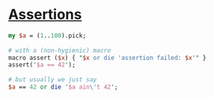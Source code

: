 [1]: http://rosettacode.org/wiki/Assertions

# [Assertions][1]

```perl
my $a = (1..100).pick;
 
# with a (non-hygienic) macro
macro assert ($x) { "$x or die 'assertion failed: $x'" }
assert('$a == 42');
 
# but usually we just say
$a == 42 or die '$a ain\'t 42';
```